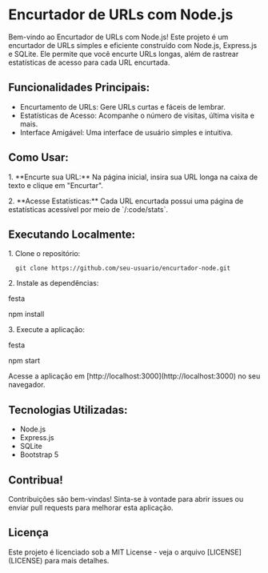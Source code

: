  <h1>Encurtador de URLs com Node.js</h1>

  <p>Bem-vindo ao Encurtador de URLs com Node.js! Este projeto é um encurtador de URLs simples e eficiente construído com Node.js, Express.js e SQLite. Ele permite que você encurte URLs longas, além de rastrear estatísticas de acesso para cada URL encurtada.</p>

  <h2>Funcionalidades Principais:</h2>

  <ul>
    <li>Encurtamento de URLs: Gere URLs curtas e fáceis de lembrar.</li>
    <li>Estatísticas de Acesso: Acompanhe o número de visitas, última visita e mais.</li>
    <li>Interface Amigável: Uma interface de usuário simples e intuitiva.</li>
  </ul>

  <h2>Como Usar:</h2>

  <p>1. **Encurte sua URL:** Na página inicial, insira sua URL longa na caixa de texto e clique em "Encurtar".</p>

  <p>2. **Acesse Estatísticas:** Cada URL encurtada possui uma página de estatísticas acessível por meio de `/:code/stats`.</p>

  <h2>Executando Localmente:</h2>

  <p>1. Clone o repositório:</p>


      git clone https://github.com/seu-usuario/encurtador-node.git
      
<p>2. Instale as dependências:</p>
festa 

npm install

  <p>3. Execute a aplicação:</p>

festa 

npm start

  <p>Acesse a aplicação em [http://localhost:3000](http://localhost:3000) no seu navegador.</p>
  <h2>Tecnologias Utilizadas:</h2>
  <ul>
    <li>Node.js</li>
    <li>Express.js</li>
    <li>SQLite</li>
    <li>Bootstrap 5</li>
  </ul>
  <h2>Contribua!</h2>
  <p>Contribuições são bem-vindas! Sinta-se à vontade para abrir issues ou enviar pull requests para melhorar esta aplicação.</p>
  <h2>Licença</h2>
  <p>Este projeto é licenciado sob a MIT License - veja o arquivo [LICENSE](LICENSE) para mais detalhes.</p>
